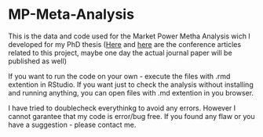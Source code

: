 # MP-Meta-Analysis
This is the data and code used for the Market Power Metha Analysis wich I developed for my PhD thesis ([Here](https://cutt.ly/pGID8HR) and [here](https://cutt.ly/bGIFoRq) are the conference articles related to this project, maybe one day the actual journal paper will be published as well)

If you want to run the code on your own - execute the files with .rmd extention in RStudio.
If you want just to check the analysis without installing and running anything, you can open files with .md extention in you browser.

I have tried to doublecheck everythinkg to avoid any errors. However I cannot garantee that my code is error/bug free. 
If you found any flaw or you have a suggestion - please contact me.  
